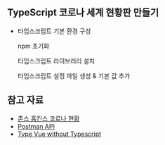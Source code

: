 ## TypeScript 코로나 세계 현황판 만들기

- 타입스크립트 기본 환경 구성

    npm 초기화

    타입스크립트 라이브러리 설치

    타입스크립트 설정 파일 생성 & 기본 값 추가

## 참고 자료

- [존스 홉킨스 코로나 현황](https://www.arcgis.com/apps/opsdashboard/index.html#/bda7594740fd40299423467b48e9ecf6)
- [Postman API](https://documenter.getpostman.com/view/10808728/SzS8rjbc?version=latest#27454960-ea1c-4b91-a0b6-0468bb4e6712)
- [Type Vue without Typescript](https://blog.usejournal.com/type-vue-without-typescript-b2b49210f0b)